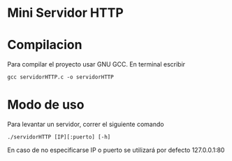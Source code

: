 # Mini Servidor HTTP

# Compilacion

Para compilar el proyecto usar GNU GCC. En terminal escribir

```
gcc servidorHTTP.c -o servidorHTTP
```

# Modo de uso

Para levantar un servidor, correr el siguiente comando

```
./servidorHTTP [IP][:puerto] [-h]
```

En caso de no especificarse IP o puerto se utilizará por defecto 127.0.0.1:80

